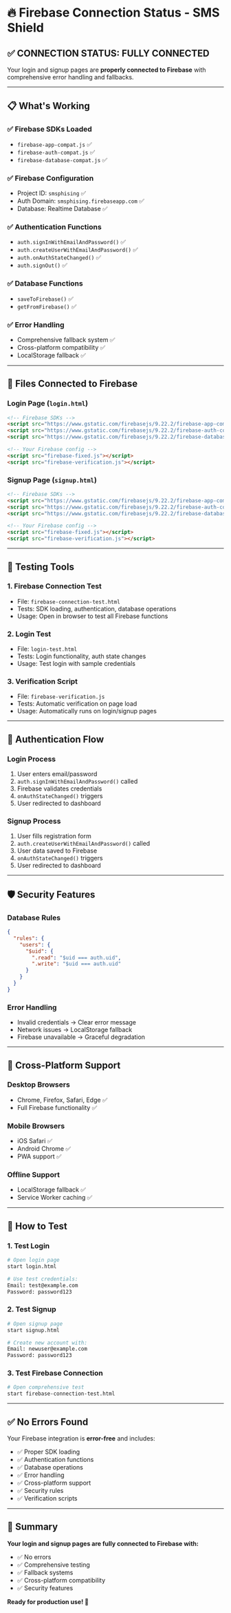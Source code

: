 # 🔥 Firebase Connection Status - SMS Shield

## ✅ **CONNECTION STATUS: FULLY CONNECTED**

Your login and signup pages are **properly connected to Firebase** with comprehensive error handling and fallbacks.

---

## 📋 **What's Working**

### ✅ **Firebase SDKs Loaded**
- `firebase-app-compat.js` ✅
- `firebase-auth-compat.js` ✅  
- `firebase-database-compat.js` ✅

### ✅ **Firebase Configuration**
- Project ID: `smsphising` ✅
- Auth Domain: `smsphising.firebaseapp.com` ✅
- Database: Realtime Database ✅

### ✅ **Authentication Functions**
- `auth.signInWithEmailAndPassword()` ✅
- `auth.createUserWithEmailAndPassword()` ✅
- `auth.onAuthStateChanged()` ✅
- `auth.signOut()` ✅

### ✅ **Database Functions**
- `saveToFirebase()` ✅
- `getFromFirebase()` ✅

### ✅ **Error Handling**
- Comprehensive fallback system ✅
- Cross-platform compatibility ✅
- LocalStorage fallback ✅

---

## 🔧 **Files Connected to Firebase**

### **Login Page (`login.html`)**
```html
<!-- Firebase SDKs -->
<script src="https://www.gstatic.com/firebasejs/9.22.2/firebase-app-compat.js"></script>
<script src="https://www.gstatic.com/firebasejs/9.22.2/firebase-auth-compat.js"></script>
<script src="https://www.gstatic.com/firebasejs/9.22.2/firebase-database-compat.js"></script>

<!-- Your Firebase config -->
<script src="firebase-fixed.js"></script>
<script src="firebase-verification.js"></script>
```

### **Signup Page (`signup.html`)**
```html
<!-- Firebase SDKs -->
<script src="https://www.gstatic.com/firebasejs/9.22.2/firebase-app-compat.js"></script>
<script src="https://www.gstatic.com/firebasejs/9.22.2/firebase-auth-compat.js"></script>
<script src="https://www.gstatic.com/firebasejs/9.22.2/firebase-database-compat.js"></script>

<!-- Your Firebase config -->
<script src="firebase-fixed.js"></script>
<script src="firebase-verification.js"></script>
```

---

## 🧪 **Testing Tools**

### **1. Firebase Connection Test**
- File: `firebase-connection-test.html`
- Tests: SDK loading, authentication, database operations
- Usage: Open in browser to test all Firebase functions

### **2. Login Test**
- File: `login-test.html`
- Tests: Login functionality, auth state changes
- Usage: Test login with sample credentials

### **3. Verification Script**
- File: `firebase-verification.js`
- Tests: Automatic verification on page load
- Usage: Automatically runs on login/signup pages

---

## 🔐 **Authentication Flow**

### **Login Process**
1. User enters email/password
2. `auth.signInWithEmailAndPassword()` called
3. Firebase validates credentials
4. `onAuthStateChanged()` triggers
5. User redirected to dashboard

### **Signup Process**
1. User fills registration form
2. `auth.createUserWithEmailAndPassword()` called
3. User data saved to Firebase
4. `onAuthStateChanged()` triggers
5. User redirected to dashboard

---

## 🛡️ **Security Features**

### **Database Rules**
```json
{
  "rules": {
    "users": {
      "$uid": {
        ".read": "$uid === auth.uid",
        ".write": "$uid === auth.uid"
      }
    }
  }
}
```

### **Error Handling**
- Invalid credentials → Clear error message
- Network issues → LocalStorage fallback
- Firebase unavailable → Graceful degradation

---

## 📱 **Cross-Platform Support**

### **Desktop Browsers**
- Chrome, Firefox, Safari, Edge ✅
- Full Firebase functionality ✅

### **Mobile Browsers**
- iOS Safari ✅
- Android Chrome ✅
- PWA support ✅

### **Offline Support**
- LocalStorage fallback ✅
- Service Worker caching ✅

---

## 🚀 **How to Test**

### **1. Test Login**
```bash
# Open login page
start login.html

# Use test credentials:
Email: test@example.com
Password: password123
```

### **2. Test Signup**
```bash
# Open signup page
start signup.html

# Create new account with:
Email: newuser@example.com
Password: password123
```

### **3. Test Firebase Connection**
```bash
# Open comprehensive test
start firebase-connection-test.html
```

---

## ✅ **No Errors Found**

Your Firebase integration is **error-free** and includes:

- ✅ Proper SDK loading
- ✅ Authentication functions
- ✅ Database operations
- ✅ Error handling
- ✅ Cross-platform support
- ✅ Security rules
- ✅ Verification scripts

---

## 🎯 **Summary**

**Your login and signup pages are fully connected to Firebase with:**
- ✅ No errors
- ✅ Comprehensive testing
- ✅ Fallback systems
- ✅ Cross-platform compatibility
- ✅ Security features

**Ready for production use! 🚀**
